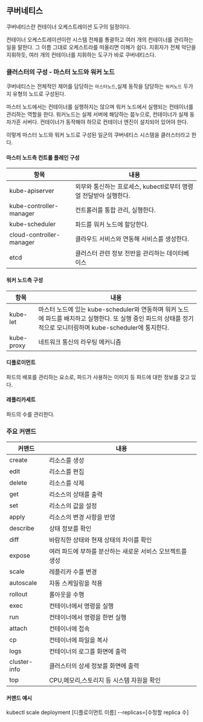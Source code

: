 ## 쿠버네티스

쿠버네티스란 컨테이너 오케스트레이션 도구의 일정이다.

컨테이너 오케스트레이션이란 시스템 전체를 통괄하고 여러 개의 컨테이너를 관리하는 일을 말한다.
그 이름 그대로 오케스트라를 떠올리면 이해가 쉽다. 지휘자가 전체 악단을 지휘하듯, 여러 개의 컨테이너를 지휘하는 도구가 바로 쿠버네티스다.

### 클러스터의 구성 - 마스터 노드와 워커 노드

쿠버네티스는 전체적인 제어를 담당하는 `마스터노드`,실제 동작을 담당하는 `워커노드` 두가지 유형의 노드로 구성된다.

마스터 노드에서는 컨테이너를 실행하지는 않으며 워커 노드에서 실행되는 컨테이너를 관리하는 역할을 한다.
워커노드는 실제 서버에 해당하는 붑누으로, 컨테이너가 실제 동자가흔 서버다. 컨테이너가 동작해야 하므로 컨테이너 엔진이 설치되어 있어야 한다.

이렇게 마스터 노드와 워커 노드로 구성된 일군의 쿠버네티스 시스템을 클러스터라고 한다.

#### 마스터 노드측 컨트롤 플레인 구성

| 항목                     | 내용                                                              |
| ------------------------ | ----------------------------------------------------------------- |
| kube-apiserver           | 외부와 통신하는 프로세스, kubectl로부터 명령얼 전달받아 실행한다. |
| kube-controller-manager  | 컨트롤러를 통합 관리, 실행한다.                                   |
| kube-scheduler           | 파드를 워커 노드에 할당한다.                                      |
| cloud-controller-manager | 클라우드 서비스와 연동해 서비스를 생성한다.                       |
| etcd                     | 클러스터 관련 정보 전반을 관리하는 데이터베이스                   |

#### 워커 노드측 구성

| 항목       | 내용                                                                                                                                                             |
| ---------- | ---------------------------------------------------------------------------------------------------------------------------------------------------------------- |
| kube-let   | 마스터 노드에 있는 kube-scheduler와 연동하며 워커 노드에 파드를 배치하고 실행한다. 또 실행 중인 파드의 상태를 정기적으로 모니터링하며 kube-scheduler에 통지한다. |
| kube-proxy | 네트워크 통신의 라우팅 메커니즘                                                                                                                                  |

#### 디플로이먼트

파드의 배포를 관리하는 요소로, 파드가 사용하는 이미지 등 파드에 대한 정보를 갖고 있다.

#### 레플리카세트

파드의 수를 관리한다.

### 주요 커맨드

| 커맨드       | 내용                                                      |
| ------------ | --------------------------------------------------------- |
| create       | 리소스를 생성                                             |
| edit         | 리소스를 편집                                             |
| delete       | 리소스를 삭제                                             |
| get          | 리소스의 상태를 출력                                      |
| set          | 리소스의 값을 설정                                        |
| apply        | 리소스의 변경 사항을 반영                                 |
| describe     | 상태 정보를 확인                                          |
| diff         | 바람직한 상태와 현재 상태의 차이를 확인                   |
| expose       | 여러 파드에 부하를 분산하는 새로운 서비스 오브젝트를 생성 |
| scale        | 레플리카 수를 변경                                        |
| autoscale    | 자동 스케일링을 적용                                      |
| rollout      | 롤아웃을 수행                                             |
| exec         | 컨테이너에서 명령을 실행                                  |
| run          | 컨테이너에서 명령을 한번 실행                             |
| attach       | 컨테이너에 접속                                           |
| cp           | 컨테이너에 파일을 복사                                    |
| logs         | 컨테이너의 로그를 화면에 출력                             |
| cluster-info | 클러스터의 상세 정보를 화면에 출력                        |
| top          | CPU,메모리,스토리지 등 시스템 자원을 확인                 |


#### 커맨드 예시
kubectl scale deployment [디플로이먼트 이름] --replicas=[수정할 replica 수]
